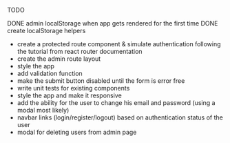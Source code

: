 TODO

DONE admin localStorage when app gets rendered for the first time
DONE create localStorage helpers
- create a protected route component & simulate authentication following the tutorial from react router documentation 
- create the admin route layout
- style the app
- add validation function
- make the submit button disabled until the form is error free
- write unit tests for existing components
- style the app and make it responsive
- add the ability for the user to change his email and password (using a modal most likely)
- navbar links (login/register/logout) based on authentication status of the user
- modal for deleting users from admin page 
